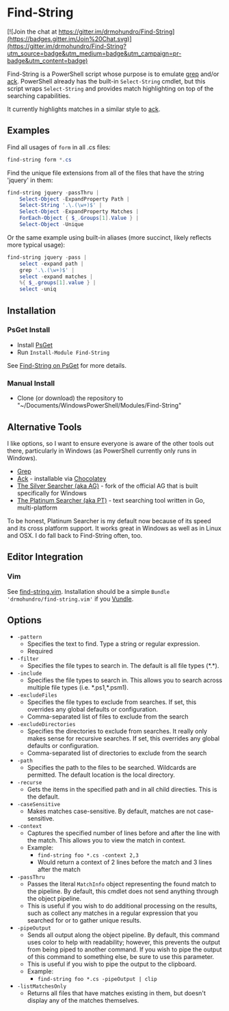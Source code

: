 # Find-String

[![Join the chat at https://gitter.im/drmohundro/Find-String](https://badges.gitter.im/Join%20Chat.svg)](https://gitter.im/drmohundro/Find-String?utm_source=badge&utm_medium=badge&utm_campaign=pr-badge&utm_content=badge)

Find-String is a PowerShell script whose purpose is to emulate [grep](http://en.wikipedia.org/wiki/Grep) and/or [ack](http://beyondgrep.com/).
PowerShell already has the built-in `Select-String` cmdlet, but this script wraps
`Select-String` and provides match highlighting on top of the searching capabilities.

It currently highlights matches in a similar style to [ack](http://beyondgrep.com/).

## Examples

Find all usages of `form` in all .cs files:

```ps1
find-string form *.cs
```

Find the unique file extensions from all of the files that have the string
'jquery' in them:

```ps1
find-string jquery -passThru |
    Select-Object -ExpandProperty Path |
    Select-String '.\.(\w+)$' |
    Select-Object -ExpandProperty Matches |
    ForEach-Object { $_.Groups[1].Value } |
    Select-Object -Unique
```

Or the same example using built-in aliases (more succinct, likely reflects more
typical usage):

```ps1
find-string jquery -pass |
    select -expand path |
    grep '.\.(\w+)$' |
    select -expand matches |
    %{ $_.groups[1].value } |
    select -uniq
```

## Installation

### PsGet Install

* Install [PsGet](http://psget.net/)
* Run `Install-Module Find-String`

See [Find-String on PsGet](http://psget.net/directory/Find-String/) for more details.

### Manual Install

* Clone (or download) the repository to "~/Documents/WindowsPowerShell/Modules/Find-String"

## Alternative Tools

I like options, so I want to ensure everyone is aware of the other tools out there, particularly in Windows (as PowerShell currently only runs in Windows).

* [Grep](http://gnuwin32.sourceforge.net/packages/grep.htm)
* [Ack](http://beyondgrep.com/) - installable via [Chocolatey](https://chocolatey.org/packages/ack)
* [The Silver Searcher (aka AG)](http://blog.kowalczyk.info/software/the-silver-searcher-for-windows.html) - fork of the official AG that is built specifically for Windows
* [The Platinum Searcher (aka PT)](https://github.com/monochromegane/the_platinum_searcher) - text searching tool written in Go, multi-platform

To be honest, Platinum Searcher is my default now because of its speed and its cross platform support. It works great in Windows as well as in Linux and OSX. I do fall back to Find-String often, too.

## Editor Integration

### Vim

See [find-string.vim](https://github.com/drmohundro/find-string.vim). Installation should be a simple `Bundle 'drmohundro/find-string.vim'` if you [Vundle](https://github.com/gmarik/Vundle.vim).

## Options

* `-pattern`
	* Specifies the text to find. Type a string or regular expression.
	* Required
* `-filter`
    * Specifies the file types to search in. The default is all file types (\*.\*).
* `-include`
    * Specifies the file types to search in. This allows you to search across multiple file types (i.e. \*.ps1,\*.psm1).
* `-excludeFiles`
    * Specifies the file types to exclude from searches. If set, this overrides any global defaults or configuration.
    * Comma-separated list of files to exclude from the search
* `-excludeDirectories`
    * Specifies the directories to exclude from searches. It really only makes sense for recursive searches. If set, this overrides any global defaults or configuration.
    * Comma-separated list of directories to exclude from the search
* `-path`
    * Specifies the path to the files to be searched. Wildcards are permitted. The default location is the local directory.
* `-recurse`
    * Gets the items in the specified path and in all child directies. This is the default.
* `-caseSensitive`
    * Makes matches case-sensitive. By default, matches are not case-sensitive.
* `-context`
    * Captures the specified number of lines before and after the line with the match. This allows you to view the match in context.
    * Example:
	    * `find-string foo *.cs -context 2,3`
	    * Would return a context of 2 lines before the match and 3 lines after the match
* `-passThru`
    * Passes the literal `MatchInfo` object representing the found match to the pipeline. By default, this cmdlet does not send anything through the object pipeline.
    * This is useful if you wish to do additional processing on the results, such as collect any matches in a regular expression that you searched for or to gather unique results.
* `-pipeOutput`
    * Sends all output along the object pipeline. By default, this command uses color to help with readability; however, this prevents the output from being piped to another command. If you wish to pipe the output of this command to something else, be sure to use this parameter.
    * This is useful if you wish to pipe the output to the clipboard.
    * Example:
	    * `find-string foo *.cs -pipeOutput | clip`
* `-listMatchesOnly`
    * Returns all files that have matches existing in them, but doesn't display any of the matches themselves.
